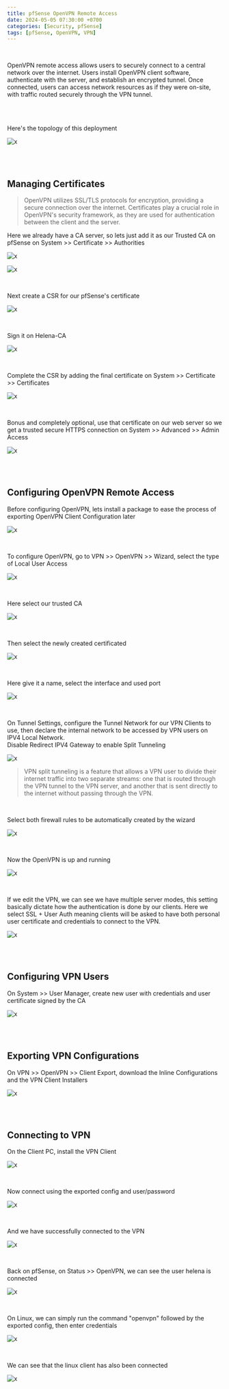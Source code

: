 ```yaml
---
title: pfSense OpenVPN Remote Access
date: 2024-05-05 07:30:00 +0700
categories: [Security, pfSense]
tags: [pfSense, OpenVPN, VPN]
---
```


<br>

OpenVPN remote access allows users to securely connect to a central network over the internet. Users install OpenVPN client software, authenticate with the server, and establish an encrypted tunnel. Once connected, users can access network resources as if they were on-site, with traffic routed securely through the VPN tunnel.

<br>
<br>

Here's the topology of this deployment

![x](/static/2024-05-05-pfsense-openvpn/00.png)

<br>
<br>

## Managing Certificates

> OpenVPN utilizes SSL/TLS protocols for encryption, providing a secure connection over the internet. Certificates play a crucial role in OpenVPN's security framework, as they are used for authentication between the client and the server.

Here we already have a CA server, so lets just add it as our Trusted CA on pfSense on System >> Certificate >> Authorities

![x](/static/2024-05-05-pfsense-openvpn/01.png)

![x](/static/2024-05-05-pfsense-openvpn/02.png)

<br>

Next create a CSR for our pfSense's certificate

![x](/static/2024-05-05-pfsense-openvpn/03.png)

<br>

Sign it on Helena-CA

![x](/static/2024-05-05-pfsense-openvpn/04.png)

<br>

Complete the CSR by adding the final certificate on System >> Certificate >> Certificates

![x](/static/2024-05-05-pfsense-openvpn/05.png)

<br>

Bonus and completely optional, use that certificate on our web server so we get a trusted secure HTTPS connection on System >> Advanced >> Admin Access

![x](/static/2024-05-05-pfsense-openvpn/06.png)

<br>
<br>

## Configuring OpenVPN Remote Access

Before configuring OpenVPN, lets install a package to ease the process of exporting OpenVPN Client Configuration later

![x](/static/2024-05-05-pfsense-openvpn/07.png)

<br>

To configure OpenVPN, go to VPN >> OpenVPN >> Wizard, select the type of Local User Access

![x](/static/2024-05-05-pfsense-openvpn/08.png)

<br>

Here select our trusted CA

![x](/static/2024-05-05-pfsense-openvpn/09.png)

<br>

Then select the newly created certificated

![x](/static/2024-05-05-pfsense-openvpn/10.png)

<br>

Here give it a name, select the interface and used port

![x](/static/2024-05-05-pfsense-openvpn/11.png)

<br>

On Tunnel Settings, configure the Tunnel Network for our VPN Clients to use, then declare the internal network to be accessed by VPN users on IPV4 Local Network. <br>
Disable Redirect IPV4 Gateway to enable Split Tunneling

![x](/static/2024-05-05-pfsense-openvpn/12.png)

> VPN split tunneling is a feature that allows a VPN user to divide their internet traffic into two separate streams: one that is routed through the VPN tunnel to the VPN server, and another that is sent directly to the internet without passing through the VPN.

<br>

Select both firewall rules to be automatically created by the wizard

![x](/static/2024-05-05-pfsense-openvpn/13.png)

<br>

Now the OpenVPN is up and running

![x](/static/2024-05-05-pfsense-openvpn/14.png)

<br>

If we edit the VPN, we can see we have multiple server modes, this setting basically dictate how the authentication is done by our clients.
Here we select SSL + User Auth meaning clients will be asked to have both personal user certificate and credentials to connect to the VPN.

![x](/static/2024-05-05-pfsense-openvpn/15.png)

<br>
<br>

## Configuring VPN Users

On System >> User Manager, create new user with credentials and user certificate signed by the CA

![x](/static/2024-05-05-pfsense-openvpn/16.png)

<br>
<br>

## Exporting VPN Configurations

On VPN >> OpenVPN >> Client Export, download the Inline Configurations and the VPN Client Installers

![x](/static/2024-05-05-pfsense-openvpn/17.png)

<br>
<br>

## Connecting to VPN

On the Client PC, install the VPN Client

![x](/static/2024-05-05-pfsense-openvpn/18.png)

<br>

Now connect using the exported config and user/password

![x](/static/2024-05-05-pfsense-openvpn/19.png)

<br>

And we have successfully connected to the VPN

![x](/static/2024-05-05-pfsense-openvpn/20.png)

<br>

Back on pfSense, on Status >> OpenVPN, we can see the user helena is connected

![x](/static/2024-05-05-pfsense-openvpn/21.png)

<br>

On Linux, we can simply run the command "openvpn" followed by the exported config, then enter credentials

![x](/static/2024-05-05-pfsense-openvpn/22.png)

<br>

We can see that the linux client has also been connected

![x](/static/2024-05-05-pfsense-openvpn/23.png)

<br>

